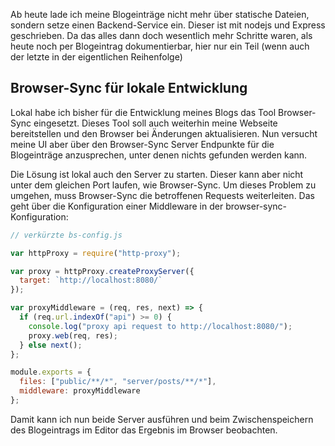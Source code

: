 Ab heute lade ich meine Blogeinträge nicht mehr über statische Dateien, sondern setze einen Backend-Service ein. Dieser ist mit nodejs und Express geschrieben. Da das alles dann doch wesentlich mehr Schritte waren, als heute noch per Blogeintrag dokumentierbar, hier nur ein Teil (wenn auch der letzte in der eigentlichen Reihenfolge)

## Browser-Sync für lokale Entwicklung

Lokal habe ich bisher für die Entwicklung meines Blogs das Tool Browser-Sync eingesetzt. Dieses Tool soll auch weiterhin meine Webseite bereitstellen und den Browser bei Änderungen aktualisieren. Nun versucht meine UI aber über den Browser-Sync Server Endpunkte für die Blogeinträge anzusprechen, unter denen nichts gefunden werden kann.

Die Lösung ist lokal auch den Server zu starten. Dieser kann aber nicht unter dem gleichen Port laufen, wie Browser-Sync. Um dieses Problem zu umgehen, muss Browser-Sync die betroffenen Requests weiterleiten. Das geht über die Konfiguration einer Middleware in der browser-sync-Konfiguration:

```javascript
// verkürzte bs-config.js

var httpProxy = require("http-proxy");

var proxy = httpProxy.createProxyServer({
  target: `http://localhost:8080/`
});

var proxyMiddleware = (req, res, next) => {
  if (req.url.indexOf("api") >= 0) {
    console.log("proxy api request to http://localhost:8080/");
    proxy.web(req, res);
  } else next();
};

module.exports = {
  files: ["public/**/*", "server/posts/**/*"],
  middleware: proxyMiddleware
};
```

Damit kann ich nun beide Server ausführen und beim Zwischenspeichern des Blogeintrags im Editor das Ergebnis im Browser beobachten.

